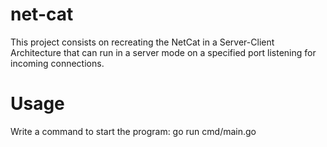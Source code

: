 # net-cat
This project consists on recreating the NetCat in a Server-Client Architecture that can run in a server mode on a specified port listening for incoming connections.

# Usage
Write a command to start the program:
    go run cmd/main.go

